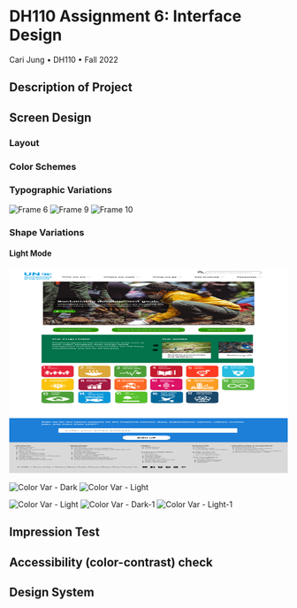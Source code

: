 # DH110 Assignment 6: Interface Design
Cari Jung • DH110 • Fall 2022

## Description of Project

## Screen Design
### Layout

### Color Schemes

### Typographic Variations
![Frame 6](https://user-images.githubusercontent.com/114601962/200778470-dbd45e45-3d8e-4866-982f-544f6990c7ee.png)
![Frame 9](https://user-images.githubusercontent.com/114601962/200778436-117a60b1-14ce-4998-8a97-bbe3959c7d6a.png)
![Frame 10](https://user-images.githubusercontent.com/114601962/200778474-b60c743c-5c99-4404-b421-ae12f559e1de.png)

### Shape Variations
#### Light Mode

<img src=colorlight1.png width="550" height="370"> 

![Color Var - Dark](https://user-images.githubusercontent.com/114601962/200779831-89a84d3d-6978-4141-a0ab-74073354a250.png) ![Color Var - Light](https://user-images.githubusercontent.com/114601962/200779855-dc8d666d-8df9-4857-8edb-eb872afc84af.png)

![Color Var - Light](https://user-images.githubusercontent.com/114601962/200779855-dc8d666d-8df9-4857-8edb-eb872afc84af.png)
![Color Var - Dark-1](https://user-images.githubusercontent.com/114601962/200779872-71e3f69c-fe1e-410d-a021-23750c05c7a8.png)
![Color Var - Light-1](https://user-images.githubusercontent.com/114601962/200779895-215cdd5d-df76-4cc0-8d87-7322465b0b58.png)


## Impression Test

## Accessibility (color-contrast) check

## Design System

